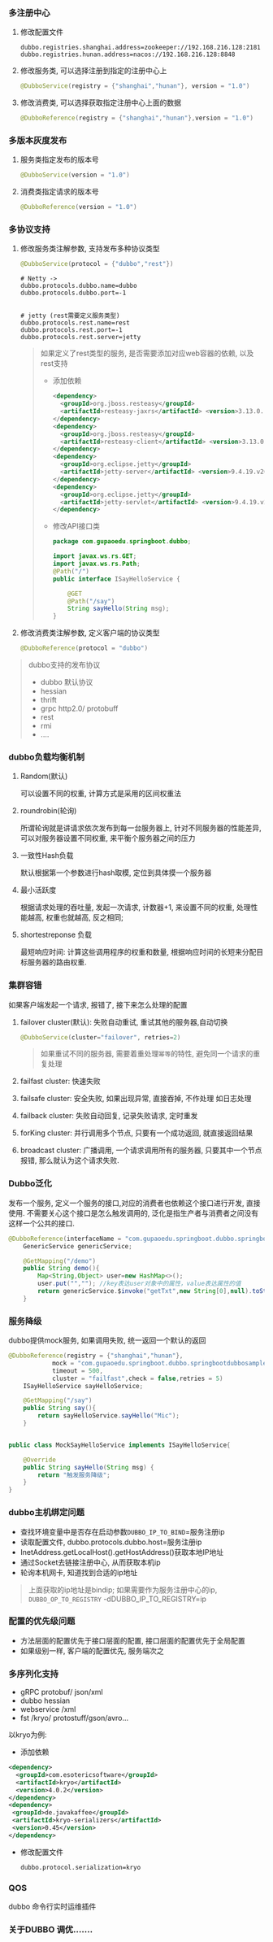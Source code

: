 ### 多注册中心

1. 修改配置文件

    ```properties
    dubbo.registries.shanghai.address=zookeeper://192.168.216.128:2181
    dubbo.registries.hunan.address=nacos://192.168.216.128:8848
    ```

2. 修改服务类, 可以选择注册到指定的注册中心上

    ```java
    @DubboService(registry = {"shanghai","hunan"}, version = "1.0")
    ```

3. 修改消费类, 可以选择获取指定注册中心上面的数据

    ```java
    @DubboReference(registry = {"shanghai","hunan"},version = "1.0")
    ```

### 多版本灰度发布

1. 服务类指定发布的版本号

    ```java
    @DubboService(version = "1.0")
    ```

2. 消费类指定请求的版本号

    ```java
    @DubboReference(version = "1.0")
    ```

### 多协议支持

1. 修改服务类注解参数, 支持发布多种协议类型

    ```java
    @DubboService(protocol = {"dubbo","rest"})
    ```

    ```properties
    # Netty ->
    dubbo.protocols.dubbo.name=dubbo
    dubbo.protocols.dubbo.port=-1
    
    
    # jetty (rest需要定义服务类型)
    dubbo.protocols.rest.name=rest
    dubbo.protocols.rest.port=-1
    dubbo.protocols.rest.server=jetty
    ```

    > 如果定义了rest类型的服务, 是否需要添加对应web容器的依赖, 以及rest支持
    >
    > * 添加依赖
    >
    >     ```xml
    >     <dependency> 
    >       <groupId>org.jboss.resteasy</groupId> 
    >       <artifactId>resteasy-jaxrs</artifactId> <version>3.13.0.Final</version> 
    >     </dependency> 
    >     <dependency> 
    >       <groupId>org.jboss.resteasy</groupId> 
    >       <artifactId>resteasy-client</artifactId> <version>3.13.0.Final</version> 
    >     </dependency> 
    >     <dependency> 
    >       <groupId>org.eclipse.jetty</groupId> 
    >       <artifactId>jetty-server</artifactId> <version>9.4.19.v20190610</version> 
    >     </dependency> 
    >     <dependency> 
    >       <groupId>org.eclipse.jetty</groupId> 
    >       <artifactId>jetty-servlet</artifactId> <version>9.4.19.v20190610</version> 
    >     </dependency>
    >     ```
    >
    > * 修改API接口类
    >
    >     ```java
    >     package com.gupaoedu.springboot.dubbo;
    >     
    >     import javax.ws.rs.GET;
    >     import javax.ws.rs.Path;
    >     @Path("/")
    >     public interface ISayHelloService {
    >     
    >         @GET
    >         @Path("/say")
    >         String sayHello(String msg);
    >     }
    >     ```
    >
    >     

2. 修改消费类注解参数, 定义客户端的协议类型

     ```java
    @DubboReference(protocol = "dubbo")
     ```

> dubbo支持的发布协议
>
> * dubbo 默认协议
> * hessian
> * thrift
> * grpc http2.0/ protobuff
> * rest
> * rmi
> * ....

### dubbo负载均衡机制

1. Random(默认)

    可以设置不同的权重, 计算方式是采用的区间权重法

2. roundrobin(轮询)

    所谓轮询就是讲请求依次发布到每一台服务器上, 针对不同服务器的性能差异, 可以对服务器设置不同权重, 来平衡个服务器之间的压力

3. 一致性Hash负载

    默认根据第一个参数进行hash取模, 定位到具体摸一个服务器

4. 最小活跃度

    根据请求处理的吞吐量, 发起一次请求, 计数器+1, 来设置不同的权重, 处理性能越高, 权重也就越高, 反之相同;

5. shortestreponse 负载

    最短响应时间: 计算这些调用程序的权重和数量, 根据响应时间的长短来分配目标服务器的路由权重.

### 集群容错

如果客户端发起一个请求, 报错了, 接下来怎么处理的配置

1. failover cluster(默认): 失败自动重试, 重试其他的服务器,自动切换

    ```java
    @DubboService(cluster="failover", retries=2)
    ```

    > 如果重试不同的服务器, 需要着重处理`幂等`的特性, 避免同一个请求的重复处理

2. failfast cluster: 快速失败

3. failsafe cluster: 安全失败, 如果出现异常, 直接吞掉, 不作处理 如日志处理

4. failback cluster: 失败自动回复, 记录失败请求, 定时重发

5. forKing cluster: 并行调用多个节点, 只要有一个成功返回, 就直接返回结果

6. broadcast cluster: 广播调用, 一个请求调用所有的服务器, 只要其中一个节点报错, 那么就认为这个请求失败.

### Dubbo泛化

发布一个服务, 定义一个服务的接口,对应的消费者也依赖这个接口进行开发, 直接使用. 不需要关心这个接口是怎么触发调用的, 泛化是指生产者与消费者之间没有这样一个公共的接口.

```java
@DubboReference(interfaceName = "com.gupaoedu.springboot.dubbo.springbootdubbosampleprovider.services.IDemoService",generic = true,check = false)
    GenericService genericService;

    @GetMapping("/demo")
    public String demo(){
        Map<String,Object> user=new HashMap<>();
        user.put("",""); //key表达user对象中的属性，value表达属性的值
        return genericService.$invoke("getTxt",new String[0],null).toString();
    }
```

### 服务降级

dubbo提供mock服务, 如果调用失败, 统一返回一个默认的返回

```java
@DubboReference(registry = {"shanghai","hunan"},
            mock = "com.gupaoedu.springboot.dubbo.springbootdubbosampleconsumer.MockSayHelloService",
            timeout = 500,
            cluster = "failfast",check = false,retries = 5)
    ISayHelloService sayHelloService;

    @GetMapping("/say")
    public String say(){
        return sayHelloService.sayHello("Mic");
    }


public class MockSayHelloService implements ISayHelloService{

    @Override
    public String sayHello(String msg) {
        return "触发服务降级";
    }
}
```

### dubbo主机绑定问题

* 查找环境变量中是否存在启动参数`DUBBO_IP_TO_BIND`=服务注册ip
* 读取配置文件, dubbo.protocols.dubbo.host=服务注册ip
* InetAddress.getLocalHost().getHostAddress()获取本地IP地址
* 通过Socket去链接注册中心, 从而获取本机ip
* 轮询本机网卡, 知道找到合适的ip地址

> 上面获取的ip地址是bindip; 如果需要作为服务注册中心的ip, `DUBBO_OP_TO_REGISTRY` -dDUBBO_IP_TO_REGISTRY=ip

### 配置的优先级问题

* 方法层面的配置优先于接口层面的配置, 接口层面的配置优先于全局配置
* 如果级别一样, 客户端的配置优先, 服务端次之

### 多序列化支持

* gRPC protobuf/ json/xml
* dubbo hessian
* webservice /xml
* fst /kryo/ protostuff/gson/avro...

以kryo为例: 

* 添加依赖

 ```xml
 <dependency>
   <groupId>com.esotericsoftware</groupId>
   <artifactId>kryo</artifactId>
   <version>4.0.2</version>
</dependency>
<dependency>
  <groupId>de.javakaffee</groupId>
  <artifactId>kryo-serializers</artifactId>
  <version>0.45</version>
</dependency>
 ```

* 修改配置文件

    ```properties
    dubbo.protocol.serialization=kryo
    ```

### QOS

dubbo 命令行实时运维插件



### 关于DUBBO 调优.......